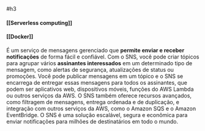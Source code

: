 #h3 
#### [[Serverless computing]]
#### [[Docker]]

É um serviço de mensagens gerenciado que **permite enviar e receber notificações** de forma fácil e confiável. Com o SNS, você pode criar tópicos para agrupar vários **assinantes interessados** em um determinado tipo de mensagem, como alertas de segurança, atualizações de status ou promoções. Você pode publicar mensagens em um tópico e o SNS se encarrega de entregar essas mensagens para todos os assinantes, que podem ser aplicativos web, dispositivos móveis, funções do AWS Lambda ou outros serviços da AWS. O SNS também oferece recursos avançados, como filtragem de mensagens, entrega ordenada e de duplicação, e integração com outros serviços da AWS, como o Amazon SQS e o Amazon EventBridge. O SNS é uma solução escalável, segura e econômica para enviar notificações para milhões de destinatários em todo o mundo.
